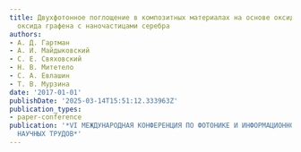 ```yaml
---
title: Двухфотонное поглощение в композитных материалах на основе оксида графена и
  оксида графена с наночастицами серебра
authors:
- А. Д. Гартман
- А. И. Майдыковский
- С. Е. Свяховский
- Н. В. Митетело
- С. А. Евлашин
- Т. В. Мурзина
date: '2017-01-01'
publishDate: '2025-03-14T15:51:12.333963Z'
publication_types:
- paper-conference
publication: '*VI МЕЖДУНАРОДНАЯ КОНФЕРЕНЦИЯ ПО ФОТОНИКЕ И ИНФОРМАЦИОННОЙ ОПТИКЕ. СБОРНИК
  НАУЧНЫХ ТРУДОВ*'
---
```

